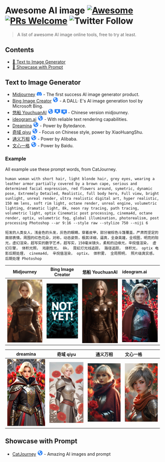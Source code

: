 # Awesome AI image  [![Awesome](https://awesome.re/badge.svg)](https://awesome.re) [![PRs Welcome](https://img.shields.io/badge/PRs-welcome-brightgreen.svg?style=flat-square)](https://makeapullrequest.com) ![Twitter Follow](https://img.shields.io/twitter/follow/linchangyu?label=Follow%20%40linchangyu&style=social)


> A list of awesome AI image online tools, free to try at least.

## Contents

- [🤖 Text to Image Generator](#text-to-image-generator)
- [🎨 Showcase with Prompt](#showcase-with-prompt)

## Text to Image Generator

- [Midjourney](https://www.midjourney.com/app/) <img width="18" src="images/discord.svg" alt="discord bot" style="fill:#2f84f7;"/> -  The first success AI image generator product.
- [Bing Image Creator](https://cn.bing.com/images/create) <img width="18" src="images/website.svg" alt="discord bot"/> -  A DALL· E's AI image generation tool by Microsoft Bing.
- [悠船 YouchuanAI](https://www.youchuanai.com/) <img width="18" src="images/website.svg" alt="website"/> <img width="18" src="images/mac.svg" alt="Mac App"/> <img width="18" src="images/windows.svg" alt="Widnows App"/>  - Chinese version midjourney.
- [ideogram.ai](https://ideogram.ai/) <img width="18" src="images/website.svg" alt="website"/>   - With reliable text rendering capabilities.
- [Dreamina](https://dreamina.jianying.com/) <img width="18" src="images/website.svg" alt="website"/>   - Power by Bytedance.
- [奇域 qiyu](https://www.qiyuai.net/) <img width="18" src="images/website.svg" alt="website"/>   - Focus on Chinese style, power by XiaoHuangShu.
- [通义万相](https://tongyi.aliyun.com/wanxiang/) <img width="18" src="images/website.svg" alt="website"/>   - Power by Alibaba.
- [文心一格](https://yige.baidu.com/) <img width="18" src="images/website.svg" alt="website"/>   - Power by Baidu.

### Example

All example use these prompt words, from CatJourney.

```
human woman with short hair, light blonde hair, grey eyes, wearing a leather armor partially covered by a brown cape, serious and determined facial expression, red flowers around, symetric, dynamic pose, Extremely Detailed, Realistic, full body hero, Full view, bright sunlight, unreal render, ultra realistic digital art, hyper realistic, 150 mm lens, soft rim light, octane render, unreal engine, volumetric lighting, dramatic light, 8k, neon ray tracing, path tracing, volumetric light, optix Cinematic post processing, cinema4d, octane render, optix, volumetric fog, global illumination, photorealism, post processing Photoshop --ar 9:16 --style raw --stylize 750 --niji 6
```
```
短发的人类女人，浅金色的头发，灰色的眼睛，穿着皮甲，部分被棕色斗篷覆盖，严肃而坚定的面部表情，周围的红色花朵，对称，动态姿势，极其详细，逼真，全身英雄，全视图，明亮的阳光，虚幻渲染，超写实的数字艺术，超写实，150毫米镜头，柔和的边缘光，辛烷值渲染， 虚幻引擎， 体积光照， 戏剧性光， 8k， 霓虹灯光线追踪， 路径追踪， 体积光， optix 电影后期处理， cinema4d， 辛烷值渲染， optix， 体积雾， 全局照明， 照片级真实感， 后期处理 Photoshop
```

|Midjourney|Bing Image Creator|悠船 YouchuanAI|ideogram.ai|
|:---------------:|:------------------------:|:------------------------:|:-----------------|
|<img src="showcase/midjourney.png" alt="generated by midjourney" width="150">|<img src="showcase/notyet.png"  alt="generated by Bing Image Creator" width="150">|<img src="showcase/youchuan.png"  alt="generated by YouchuanAI" width="150">|<img src="showcase/ideogram.png"  alt="generated by ideogram" width="150">|

|dreamina|奇域 qiyu| 通义万相| 文心一格|
|:---------------:|:------------------------:|:------------------------:|:-----------------|
|<img src="showcase/dreamina.png" alt="generated by dreamina" width="150">|<img src=showcase/qiyu.png  alt="generated by qiyu" width="150">|<img src="showcase/wanxiang.png"  alt="generated by Alibaba TongYiWanXiang" width="150">|<img src="showcase/yige.png"  alt="generated by Baidu Yige" width="150">|


## Showcase with Prompt

- [CatJourney](https://catjourney.life/) <img width="18" src="images/website.svg" alt="discord bot"/> - Amazing AI images and prompt

